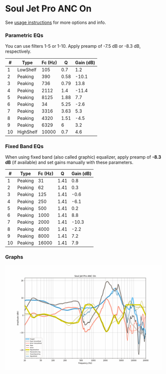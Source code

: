 # Soul Jet Pro ANC On
See [usage instructions](https://github.com/jaakkopasanen/AutoEq#usage) for more options and info.

### Parametric EQs
You can use filters 1-5 or 1-10. Apply preamp of -7.5 dB or -8.3 dB, respectively.

|   # | Type      |   Fc (Hz) |    Q |   Gain (dB) |
|-----|-----------|-----------|------|-------------|
|   1 | LowShelf  |       105 | 0.7  |         1.2 |
|   2 | Peaking   |       390 | 0.58 |       -10.1 |
|   3 | Peaking   |       736 | 0.79 |        13.8 |
|   4 | Peaking   |      2112 | 1.4  |       -11.4 |
|   5 | Peaking   |      8125 | 1.88 |         7.7 |
|   6 | Peaking   |        34 | 5.25 |        -2.6 |
|   7 | Peaking   |      3316 | 3.63 |         5.3 |
|   8 | Peaking   |      4320 | 1.51 |        -4.5 |
|   9 | Peaking   |      6329 | 6    |         3.2 |
|  10 | HighShelf |     10000 | 0.7  |         4.6 |

### Fixed Band EQs
When using fixed band (also called graphic) equalizer, apply preamp of **-8.3 dB** (if available) and set gains manually with these parameters.

|   # | Type    |   Fc (Hz) |    Q |   Gain (dB) |
|-----|---------|-----------|------|-------------|
|   1 | Peaking |        31 | 1.41 |         0.8 |
|   2 | Peaking |        62 | 1.41 |         0.3 |
|   3 | Peaking |       125 | 1.41 |        -0.6 |
|   4 | Peaking |       250 | 1.41 |        -6.1 |
|   5 | Peaking |       500 | 1.41 |         0.2 |
|   6 | Peaking |      1000 | 1.41 |         8.8 |
|   7 | Peaking |      2000 | 1.41 |       -10.3 |
|   8 | Peaking |      4000 | 1.41 |        -2.2 |
|   9 | Peaking |      8000 | 1.41 |         7.2 |
|  10 | Peaking |     16000 | 1.41 |         7.9 |

### Graphs
![](./Soul%20Jet%20Pro%20ANC%20On.png)
